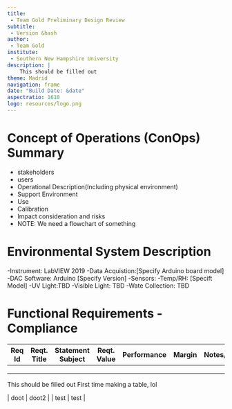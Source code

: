 ```yaml
---
title:
 - Team Gold Preliminary Design Review
subtitle:
 - Version &hash
author:
 - Team Gold
institute:
 - Southern New Hampshire University
description: |
    This should be filled out
theme: Madrid
navigation: frame
date: "Build Date: &date"
aspectratio: 1610
logo: resources/logo.png
---
```


# Concept of Operations (ConOps) Summary

 - stakeholders
 - users
 - Operational Description(Including physical environment)
 - Support Environment
 - Use
 - Calibration
 - Impact consideration and risks
 - NOTE: We need a flowchart of something


# Environmental System Description

-Instrument: LabVIEW 2019
-Data Acquistion:[Specify Arduino board model]
-DAC Software: Arduino [Specify Version]
-Sensors:
	-Temp/RH: [Specift Model]
	-UV Light:TBD
	-Visible Light: TBD
	-Wate Collection: TBD



# Functional Requirements - Compliance
 | Req Id  | Reqt. Title | Statement Subject | Reqt. Value | Performance | Margin | Notes/Basis |
 | ------- | ----------- | ----------------- | ----------- | ----------- | ------ | ----------- |
 |         |             |                   |             |             |        |             |
 |         |             |                   |             |             |        |             |
 |         |             |                   |             |             |        |             |






This should be filled out
First time making a table, lol

| doot | doot2 |
| test | test  |
